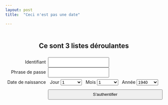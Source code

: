 ```yaml
---
layout: post 
title:  "Ceci n'est pas une date"

---
```


<form role="form" id="date">
	<h2>Ce sont 3 listes déroulantes</h2>
	<div>
		<label for="Identifiant">Identifiant</label>
		<input type="text" id="Identifiant">
	</div>
	<div>
		<label for="Password">Phrase de passe</label>
		<input type="password" id="Password">
	</div>
	<div>
    	<span id="DateDeNaissance">Date de  naissance</span>
    	<div>
			<label class="sr-only" id="JourDeNaissance_label" for="JourDeNaissance">Jour</label>
			<select id="JourDeNaissance"><option>1</option><option>2</option><option>3</option><option>4</option><option>5</option><option>6</option><option>7</option><option>8</option><option>9</option><option>10</option><option>11</option><option>12</option><option>13</option><option>14</option><option>15</option><option>16</option><option>17</option><option>18</option><option>19</option><option>20</option><option>21</option><option>22</option><option>23</option><option>24</option><option>25</option><option>26</option><option>27</option><option>28</option><option>29</option><option>30</option><option>31</option></select>
			<label class="sr-only" id="MoisDeNaissance_label" for="MoisDeNaissance">Mois</label>
			<select id="MoisDeNaissance"><option>1</option><option>2</option><option>3</option><option>4</option><option>5</option><option>6</option><option>7</option><option>8</option><option>9</option><option>10</option><option>11</option><option>12</option></select>
			<label class="sr-only" id="AnneeDeNaissance_label" for="AnneeDeNaissance">Année</label>
			<select id="AnneeDeNaissance"><option>1940</option><option>1941</option><option>1942</option><option>1943</option><option>1944</option><option>1945</option><option>1946</option><option>1947</option><option>1948</option><option>1949</option><option>1950</option><option>1951</option><option>1952</option><option>1953</option><option>1954</option><option>1955</option><option>1956</option><option>1957</option><option>1958</option><option>1959</option><option>1960</option><option>1961</option><option>1962</option><option>1963</option><option>1964</option><option>1965</option><option>1966</option><option>1967</option><option>1968</option><option>1969</option><option>1970</option><option>1971</option><option>1972</option><option>1973</option><option>1974</option><option>1975</option><option>1976</option><option>1977</option><option>1978</option><option>1979</option><option>1980</option><option>1981</option><option>1982</option><option>1983</option><option>1984</option><option>1985</option><option>1986</option><option>1987</option><option>1988</option><option>1989</option><option>1990</option><option>1991</option><option>1992</option><option>1993</option><option>1994</option></select>
		</div>
	</div>
	<div>
		<div></div>
		<input type="submit" value="S'authentifier">
	</div>
</form>

<style>
	form#date {display:table}
	form#date > h2 {display:table-caption;text-align:center;padding:.4rem}
	form#date > div {display:table-row}
	form#date > div > * {display:table-cell;padding:.4rem}
	form#date label {text-align: right}
	form#date input[type=submit] {margin-top:.4rem;width:100%;}
	form#date > div > div > select {width:4.2rem;margin-right:.5rem}
</style>